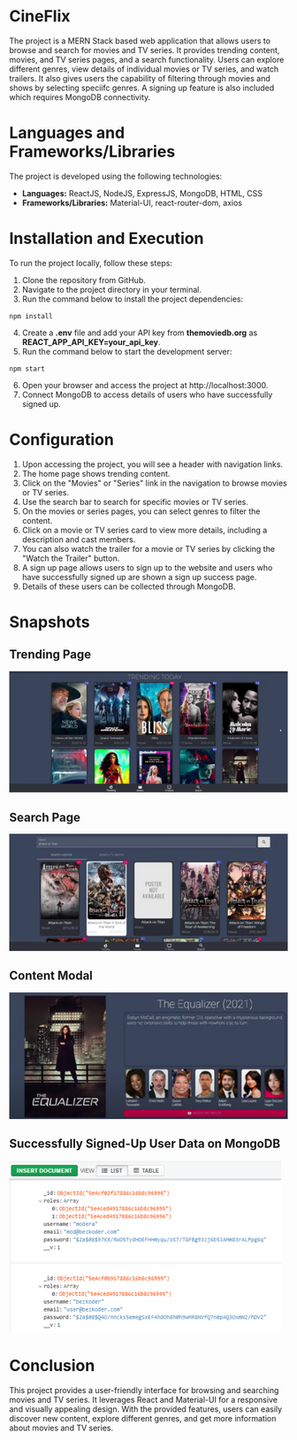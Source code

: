 # CineFlix
The project is a MERN Stack based web application that allows users to browse and search for movies and TV series. It provides trending content, movies, and TV series pages, and a search functionality. Users can explore different genres, view details of individual movies or TV series, and watch trailers. It also gives users the capability of filtering through movies and shows by selecting speciifc genres. A signing up feature is also included which requires MongoDB connectivity.

# Languages and Frameworks/Libraries
The project is developed using the following technologies:

* **Languages:** ReactJS, NodeJS, ExpressJS, MongoDB, HTML, CSS
* **Frameworks/Libraries:** Material-UI, react-router-dom, axios

# Installation and Execution
To run the project locally, follow these steps:

1. Clone the repository from GitHub.
2. Navigate to the project directory in your terminal.
3. Run the command below to install the project dependencies:
```
npm install
```
4. Create a **.env** file and add your API key from **themoviedb.org** as **REACT_APP_API_KEY=your_api_key**.
5. Run the command below to start the development server:
```
npm start
```
6. Open your browser and access the project at http://localhost:3000.
7. Connect MongoDB to access details of users who have successfully signed up.

# Configuration
1. Upon accessing the project, you will see a header with navigation links.
2. The home page shows trending content.
3. Click on the "Movies" or "Series" link in the navigation to browse movies or TV series.
4. Use the search bar to search for specific movies or TV series.
5. On the movies or series pages, you can select genres to filter the content.
6. Click on a movie or TV series card to view more details, including a description and cast members.
7. You can also watch the trailer for a movie or TV series by clicking the "Watch the Trailer" button.
8. A sign up page allows users to sign up to the website and users who have successfully signed up are shown a sign up success page.
9. Details of these users can be collected through MongoDB.

# Snapshots
## Trending Page
![Trending/Home page screenshot](trending.png)

## Search Page
![Search page screenshot](search.png)

## Content Modal
![A screenshot of the content modal pane](content_modal.png)

## Successfully Signed-Up User Data on MongoDB
![Screenshot of successfully signed up users on MongoDB](mongo.png)

# Conclusion
This project provides a user-friendly interface for browsing and searching movies and TV series. It leverages React and Material-UI for a responsive and visually appealing design. With the provided features, users can easily discover new content, explore different genres, and get more information about movies and TV series.
